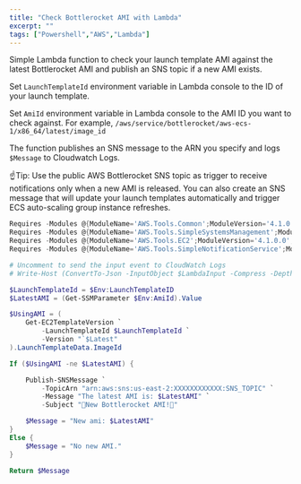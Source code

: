 ```yaml
---
title: "Check Bottlerocket AMI with Lambda"
excerpt: ""
tags: ["Powershell","AWS","Lambda"]
---
```


Simple Lambda function to check your launch template AMI against the latest Bottlerocket AMI and publish an SNS topic if a new AMI exists.

Set `LaunchTemplateId` environment variable in Lambda console to the ID of your launch template.

Set `AmiId` environment variable in Lambda console to the AMI ID you want to check against. For example, `/aws/service/bottlerocket/aws-ecs-1/x86_64/latest/image_id`

The function publishes an SNS message to the ARN you specify and logs `$Message` to Cloudwatch Logs.

☝Tip: Use the public AWS Bottlerocket SNS topic as trigger to receive notifications only when a new AMI is released. You can also create an SNS message that will update your launch templates automatically and trigger ECS auto-scaling group instance refreshes.

```powershell
Requires -Modules @{ModuleName='AWS.Tools.Common';ModuleVersion='4.1.0.0';}
Requires -Modules @{ModuleName='AWS.Tools.SimpleSystemsManagement';ModuleVersion='4.1.0.0';}
Requires -Modules @{ModuleName='AWS.Tools.EC2';ModuleVersion='4.1.0.0';}
Requires -Modules @{ModuleName='AWS.Tools.SimpleNotificationService';ModuleVersion='4.1.0.0';}

# Uncomment to send the input event to CloudWatch Logs
# Write-Host (ConvertTo-Json -InputObject $LambdaInput -Compress -Depth 5)

$LaunchTemplateId = $Env:LaunchTemplateID
$LatestAMI = (Get-SSMParameter $Env:AmiId).Value

$UsingAMI = (
    Get-EC2TemplateVersion `
        -LaunchTemplateId $LaunchTemplateId `
        -Version "`$Latest"
).LaunchTemplateData.ImageId

If ($UsingAMI -ne $LatestAMI) {

    Publish-SNSMessage `
        -TopicArn "arn:aws:sns:us-east-2:XXXXXXXXXXXX:SNS_TOPIC" `
        -Message "The latest AMI is: $LatestAMI" `
        -Subject "🚀New Bottlerocket AMI!🚀"

    $Message = "New ami: $LatestAMI"
}
Else {
    $Message = "No new AMI."
}

Return $Message
```
